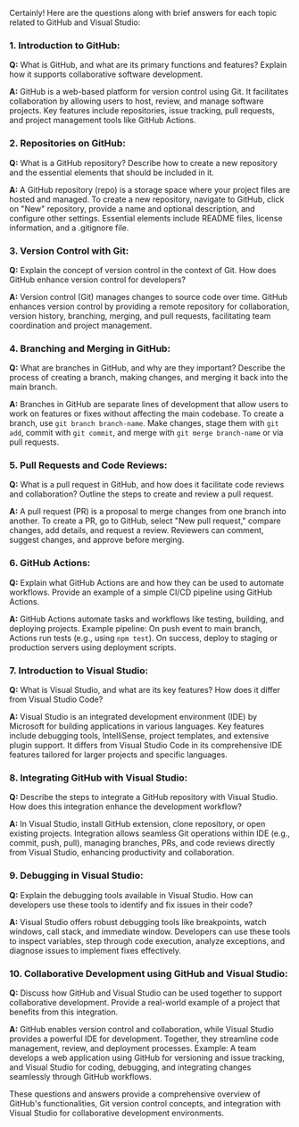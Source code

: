 Certainly! Here are the questions along with brief answers for each topic related to GitHub and Visual Studio:

### 1. Introduction to GitHub:
**Q:** What is GitHub, and what are its primary functions and features? Explain how it supports collaborative software development.

**A:** GitHub is a web-based platform for version control using Git. It facilitates collaboration by allowing users to host, review, and manage software projects. Key features include repositories, issue tracking, pull requests, and project management tools like GitHub Actions.

### 2. Repositories on GitHub:
**Q:** What is a GitHub repository? Describe how to create a new repository and the essential elements that should be included in it.

**A:** A GitHub repository (repo) is a storage space where your project files are hosted and managed. To create a new repository, navigate to GitHub, click on "New" repository, provide a name and optional description, and configure other settings. Essential elements include README files, license information, and a .gitignore file.

### 3. Version Control with Git:
**Q:** Explain the concept of version control in the context of Git. How does GitHub enhance version control for developers?

**A:** Version control (Git) manages changes to source code over time. GitHub enhances version control by providing a remote repository for collaboration, version history, branching, merging, and pull requests, facilitating team coordination and project management.

### 4. Branching and Merging in GitHub:
**Q:** What are branches in GitHub, and why are they important? Describe the process of creating a branch, making changes, and merging it back into the main branch.

**A:** Branches in GitHub are separate lines of development that allow users to work on features or fixes without affecting the main codebase. To create a branch, use `git branch branch-name`. Make changes, stage them with `git add`, commit with `git commit`, and merge with `git merge branch-name` or via pull requests.

### 5. Pull Requests and Code Reviews:
**Q:** What is a pull request in GitHub, and how does it facilitate code reviews and collaboration? Outline the steps to create and review a pull request.

**A:** A pull request (PR) is a proposal to merge changes from one branch into another. To create a PR, go to GitHub, select "New pull request," compare changes, add details, and request a review. Reviewers can comment, suggest changes, and approve before merging.

### 6. GitHub Actions:
**Q:** Explain what GitHub Actions are and how they can be used to automate workflows. Provide an example of a simple CI/CD pipeline using GitHub Actions.

**A:** GitHub Actions automate tasks and workflows like testing, building, and deploying projects. Example pipeline: On push event to main branch, Actions run tests (e.g., using `npm test`). On success, deploy to staging or production servers using deployment scripts.

### 7. Introduction to Visual Studio:
**Q:** What is Visual Studio, and what are its key features? How does it differ from Visual Studio Code?

**A:** Visual Studio is an integrated development environment (IDE) by Microsoft for building applications in various languages. Key features include debugging tools, IntelliSense, project templates, and extensive plugin support. It differs from Visual Studio Code in its comprehensive IDE features tailored for larger projects and specific languages.

### 8. Integrating GitHub with Visual Studio:
**Q:** Describe the steps to integrate a GitHub repository with Visual Studio. How does this integration enhance the development workflow?

**A:** In Visual Studio, install GitHub extension, clone repository, or open existing projects. Integration allows seamless Git operations within IDE (e.g., commit, push, pull), managing branches, PRs, and code reviews directly from Visual Studio, enhancing productivity and collaboration.

### 9. Debugging in Visual Studio:
**Q:** Explain the debugging tools available in Visual Studio. How can developers use these tools to identify and fix issues in their code?

**A:** Visual Studio offers robust debugging tools like breakpoints, watch windows, call stack, and immediate window. Developers can use these tools to inspect variables, step through code execution, analyze exceptions, and diagnose issues to implement fixes effectively.

### 10. Collaborative Development using GitHub and Visual Studio:
**Q:** Discuss how GitHub and Visual Studio can be used together to support collaborative development. Provide a real-world example of a project that benefits from this integration.

**A:** GitHub enables version control and collaboration, while Visual Studio provides a powerful IDE for development. Together, they streamline code management, review, and deployment processes. Example: A team develops a web application using GitHub for versioning and issue tracking, and Visual Studio for coding, debugging, and integrating changes seamlessly through GitHub workflows.

These questions and answers provide a comprehensive overview of GitHub's functionalities, Git version control concepts, and integration with Visual Studio for collaborative development environments.